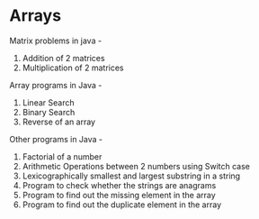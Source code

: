 # Arrays
Matrix problems in java - 
1. Addition of 2 matrices
2. Multiplication of 2 matrices

Array programs in Java - 
1. Linear Search 
2. Binary Search 
3. Reverse of an array

Other programs in Java - 
1. Factorial of a number 
2. Arithmetic Operations between 2 numbers using Switch case
3. Lexicographically smallest and largest substring in a string
4. Program to check whether the strings are anagrams
5. Program to find out the missing element in the array
6. Program to find out the duplicate element in the array
